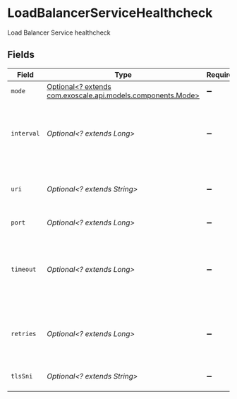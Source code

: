 # LoadBalancerServiceHealthcheck

Load Balancer Service healthcheck


## Fields

| Field                                                                                          | Type                                                                                           | Required                                                                                       | Description                                                                                    |
| ---------------------------------------------------------------------------------------------- | ---------------------------------------------------------------------------------------------- | ---------------------------------------------------------------------------------------------- | ---------------------------------------------------------------------------------------------- |
| `mode`                                                                                         | [Optional<? extends com.exoscale.api.models.components.Mode>](../../models/components/Mode.md) | :heavy_minus_sign:                                                                             | Healthcheck mode                                                                               |
| `interval`                                                                                     | *Optional<? extends Long>*                                                                     | :heavy_minus_sign:                                                                             | Healthcheck interval (default: 10). Must be greater than or equal to Timeout                   |
| `uri`                                                                                          | *Optional<? extends String>*                                                                   | :heavy_minus_sign:                                                                             | An endpoint to use for the HTTP healthcheck, e.g. '/status'                                    |
| `port`                                                                                         | *Optional<? extends Long>*                                                                     | :heavy_minus_sign:                                                                             | Healthcheck port                                                                               |
| `timeout`                                                                                      | *Optional<? extends Long>*                                                                     | :heavy_minus_sign:                                                                             | Healthcheck timeout value (default: 2). Must be lower than or equal to Interval                |
| `retries`                                                                                      | *Optional<? extends Long>*                                                                     | :heavy_minus_sign:                                                                             | Number of retries before considering a Service failed                                          |
| `tlsSni`                                                                                       | *Optional<? extends String>*                                                                   | :heavy_minus_sign:                                                                             | SNI domain for HTTPS healthchecks                                                              |